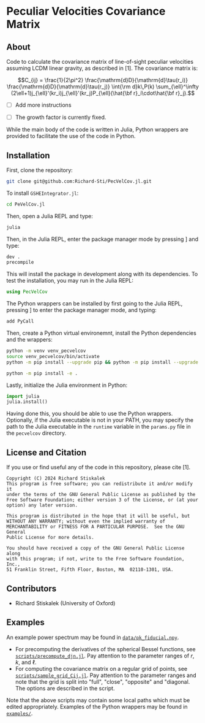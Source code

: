 # Peculiar Velocities Covariance Matrix


## About

Code to calculate the covariance matrix of line-of-sight peculiar velocities assuming LCDM linear gravity, as described in [1]. The covariance matrix is:

```math
C_{ij}
=
\frac{1}{2\pi^2} \frac{\mathrm{d}D}{\mathrm{d}\tau(r_i)} \frac{\mathrm{d}D}{\mathrm{d}\tau(r_j)} \int{\rm d}k\,P(k) \sum_{\ell}^\infty (2\ell+1)j_{\ell}'(kr_i)j_{\ell}'(kr_j)P_{\ell}(\hat{\bf r}_i\cdot\hat{\bf r}_j).
```

- [ ] Add more instructions
- [ ] The growth factor is currently fixed.


While the main body of the code is written in Julia, Python wrappers are provided to facilitate the use of the code in Python.

## Installation


First, clone the repository:
```bash
git clone git@github.com:Richard-Sti/PecVelCov.jl.git
```

To install `GSHEIntegrator.jl`:
```bash
cd PeVelCov.jl
```
Then, open a Julia REPL and type:
```julia
julia
```
Then, in the Julia REPL, enter the package manager mode by pressing ] and type:
```bash
dev .
precompile
```

This will install the package in development along with its dependencies. To test the installation, you may run in the Julia REPL:
```julia
using PecVelCov
```


The Python wrappers can be installed by first going to the Julia REPL, pressing ] to enter the package manager mode, and typing:
```julia
add PyCall
```

Then, create a Python virtual environemnt, install the Python dependencies and the wrappers:
```bash
python -m venv venv_pecvelcov
source venv_pecvelcov/bin/activate
python -m pip install --upgrade pip && python -m pip install --upgrade setuptools

python -m pip install -e .
```

Lastly, initialize the Julia environment in Python:
```python
import julia
julia.install()
```

Having done this, you should be able to use the Python wrappers. Optionally, if the Julia executable is not in your PATH, you may specify the path to the Julia executable in the `runtime` variable in the `params.py` file in the `pecvelcov` directory.


## License and Citation
If you use or find useful any of the code in this repository, please cite [1].

```
Copyright (C) 2024 Richard Stiskalek
This program is free software; you can redistribute it and/or modify it
under the terms of the GNU General Public License as published by the
Free Software Foundation; either version 3 of the License, or (at your
option) any later version.

This program is distributed in the hope that it will be useful, but
WITHOUT ANY WARRANTY; without even the implied warranty of
MERCHANTABILITY or FITNESS FOR A PARTICULAR PURPOSE.  See the GNU General
Public License for more details.

You should have received a copy of the GNU General Public License along
with this program; if not, write to the Free Software Foundation, Inc.,
51 Franklin Street, Fifth Floor, Boston, MA  02110-1301, USA.
```

## Contributors
- Richard Stiskalek (University of Oxford)


## Examples

An example power spectrum may be found in [`data/pk_fiducial.npy`](https://github.com/Richard-Sti/PecVelCov.jl/blob/master/data/pk_fiducial.npy).

- For precomputing the derivatives of the spherical Bessel functions, see [`scripts/precompute_djn.jl`](https://github.com/Richard-Sti/PecVelCov.jl/blob/master/scripts/precompute_djn.jl). Pay attention to the parameter ranges of $r$, $k$, and $\ell$.
- For computing the covariance matrix on a regular grid of points, see [`scripts/sample_grid_Cij.jl`](https://github.com/Richard-Sti/PecVelCov.jl/blob/master/scripts/sample_grid_Cij.jl). Pay attention to the parameter ranges and note that the grid is split into "full", "close", "opposite" and "diagonal. The options are described in the script.

Note that the above scripts may contain some local paths which must be edited appropriately. Examples of the Python wrappers may be found in [`examples/`](https://github.com/Richard-Sti/PecVelCov.jl/tree/master/examples).
